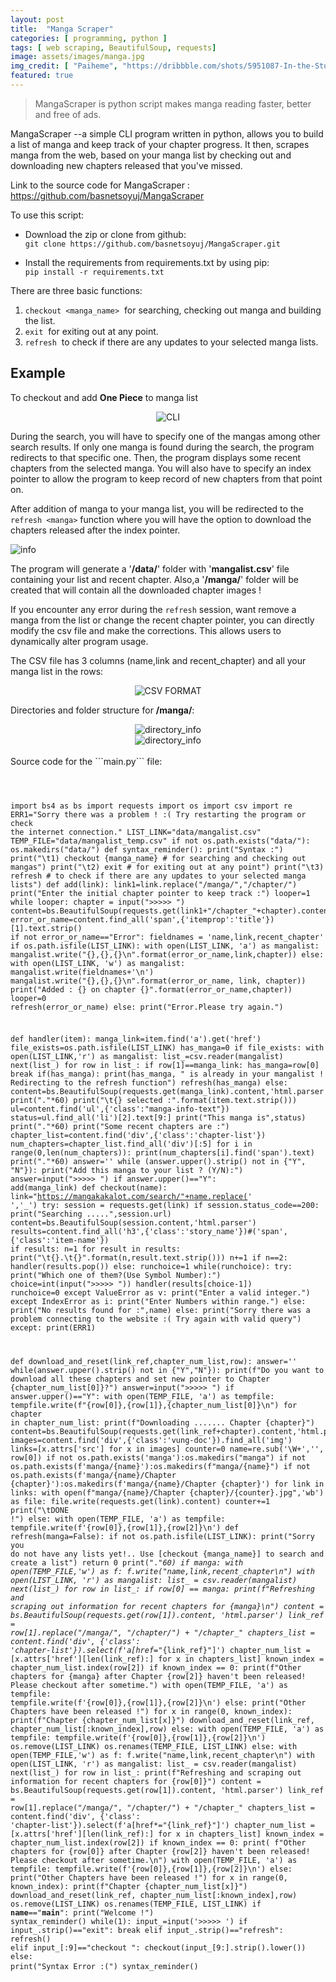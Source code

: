 ```yaml
---
layout: post
title:  "Manga Scraper"
categories: [ programming, python ]
tags: [ web scraping, BeautifulSoup, requests]
image: assets/images/manga.jpg
img_credit: [ "Paiheme", "https://dribbble.com/shots/5951087-In-the-Studio" ]
featured: true
---
```

> MangaScraper is python script makes manga reading faster, better and free of ads.

MangaScraper --a simple CLI program written in python, allows you to build a list of manga and keep track of your chapter progress. It then, scrapes manga from the web, based on your manga list by checking out and downloading new chapters released that you've missed.

Link to the source code for MangaScraper : <a href="https://github.com/basnetsoyuj/MangaScraper">https://github.com/basnetsoyuj/MangaScraper</a>

To use this script:
* Download the zip or clone from github:<br>
```git clone https://github.com/basnetsoyuj/MangaScraper.git```

* Install the requirements from requirements.txt by using pip:<br>
```pip install -r requirements.txt```

There are three basic functions:<br>
1) ```checkout <manga_name>``` &nbsp;for searching, checking out manga and building the list.<br>
2) ```exit``` &nbsp;for exiting out at any point.<br>
3) ```refresh``` &nbsp;to check if there are any updates to your selected manga lists.<br>

## Example
To checkout and add **One Piece** to manga list

<center><img src="https://github.com/basnetsoyuj/MangaScraper/blob/master/images/MangaScraper1.PNG?raw=true" alt="CLI"/></center>


During the search, you will have to specify one of the mangas among other search results.
If only one manga is found during the search, the program redirects to that specific one.
Then, the program displays some recent chapters from the selected manga. You will also have to specify an index pointer to allow the program to keep record of new chapters from that point on.

After addition of manga to your manga list, you will be redirected to the ```refresh <manga>``` function where you will have the option to download the chapters released after the index pointer.

![info](https://github.com/basnetsoyuj/MangaScraper/blob/master/images/MangaScraper1.PNG?raw=true)

The program will generate a '**/data/**' folder with '**mangalist.csv**' file containing your list and recent chapter.
Also,a '**/manga/**' folder will be created that will contain all the downloaded chapter images !

If you encounter any error during the ```refresh``` session, want remove a manga from the list or change the recent chapter pointer, you can directly modify the csv file and make the corrections. This allows users to dynamically alter program usage.

The CSV file has 3 columns (name,link and recent_chapter) and all your manga list in the rows:<br>
<center><img src="https://github.com/basnetsoyuj/MangaScraper/blob/master/images/MangaScraper2.PNG?raw=true" alt="CSV FORMAT"/></center>


Directories and folder structure for **/manga/**:

<center><img src="https://github.com/basnetsoyuj/MangaScraper/blob/master/images/MangaScraper3.PNG?raw=true" alt="directory_info"/></center>

<center><img src="https://github.com/basnetsoyuj/MangaScraper/blob/master/images/MangaScraper4.PNG?raw=true" alt="directory_info"/></center>


<br>
Source code for the ```main.py``` file:
<pre>
	<code class="python">

import bs4 as bs
import requests
import os
import csv
import re
ERR1="Sorry there was a problem ! :( Try restarting the program or check the internet connection."
LIST_LINK="data/mangalist.csv"
TEMP_FILE="data/mangalist_temp.csv"
if not os.path.exists("data/"):
    os.makedirs("data/")
def syntax_reminder():
    print("Syntax :")
    print("\t1) checkout {manga_name} # for searching and checking out mangas")
    print("\t2) exit # for exiting out at any point")
    print("\t3) refresh # to check if there are any updates to your selected manga lists")
def add(link):
    link1=link.replace("/manga/","/chapter/")
    print("Enter the initial chapter pointer to keep track :")
    looper=1
    while looper:
        chapter = input(">>>>> ")
        content=bs.BeautifulSoup(requests.get(link1+"/chapter_"+chapter).content,'html.parser')
        error_or_name=content.find_all('span',{'itemprop':'title'})[1].text.strip()
        if not error_or_name=="Error":
            fieldnames = 'name,link,recent_chapter'
            if os.path.isfile(LIST_LINK):
                with open(LIST_LINK, 'a') as mangalist:
                    mangalist.write("{},{},{}\n".format(error_or_name,link,chapter))
            else:
                with open(LIST_LINK, 'w') as mangalist:
                    mangalist.write(fieldnames+'\n')
                    mangalist.write("{},{},{}\n".format(error_or_name, link, chapter))
            print("Added : {} on chapter {}".format(error_or_name,chapter))
            looper=0
            refresh(error_or_name)
        else:
            print("Error.Please try again.")

def handler(item):
    manga_link=item.find('a').get('href')
    file_exists=os.path.isfile(LIST_LINK)
    has_manga=0
    if file_exists:
        with open(LIST_LINK,'r') as mangalist:
            list_=csv.reader(mangalist)
            next(list_)
            for row in list_:
                if row[1]==manga_link:
                    has_manga=row[0]
                    break
    if(has_manga):
        print(has_manga, " is already in your mangalist ! Redirecting to the refresh function")
        refresh(has_manga)
    else:
        content=bs.BeautifulSoup(requests.get(manga_link).content,'html.parser')
        print("."*60)
        print("\t{} selected :".format(item.text.strip()))
        ul=content.find('ul',{'class':"manga-info-text"})
        status=ul.find_all('li')[2].text[9:]
        print("This manga is",status)
        print("."*60)
        print("Some recent chapters are :")
        chapter_list=content.find('div',{'class':'chapter-list'})
        num_chapters=chapter_list.find_all('div')[:5]
        for i in range(0,len(num_chapters)):
            print(num_chapters[i].find('span').text)
        print("."*60)
        answer=''
        while (answer.upper().strip() not in {"Y", "N"}):
            print("Add this manga to your list ? (Y/N):")
            answer=input(">>>>> ")
        if answer.upper()=="Y":
            add(manga_link)
def checkout(name):
    link="https://mangakakalot.com/search/"+name.replace(' ','_')
    try:
        session = requests.get(link)
        if session.status_code==200:
            print("Searching .....",session.url)
            content=bs.BeautifulSoup(session.content,'html.parser')
            results=content.find_all('h3',{'class':'story_name'})#('span',{'class':'item-name'})
            if results:
                n=1
                for result in results:
                    print("\t{}.\t{}".format(n,result.text.strip()))
                    n+=1
                if n==2:
                    handler(results.pop())
                else:
                    runchoice=1
                    while(runchoice):
                        try:
                            print("Which one of them?(Use Symbol Number):")
                            choice=int(input(">>>>> "))
                            handler(results[choice-1])
                            runchoice=0
                        except ValueError as v:
                            print("Enter a valid integer.")
                        except IndexError as i:
                            print("Enter Numbers within range.")
            else:
                print("No results found for :",name)
        else:
            print("Sorry there was a problem connecting to the website :( Try again with valid query")
    except:
        print(ERR1)

def download_and_reset(link_ref,chapter_num_list,row):
    answer=''
    while(answer.upper().strip() not in {"Y","N"}):
        print(f"Do you want to download all these chapters and set new pointer to Chapter {chapter_num_list[0]}?")
        answer=input(">>>>> ")
    if answer.upper()=="Y":
        with open(TEMP_FILE, 'a') as tempfile:
            tempfile.write(f"{row[0]},{row[1]},{chapter_num_list[0]}\n")
        for chapter in chapter_num_list:
            print(f"Downloading ....... Chapter {chapter}")
            content=bs.BeautifulSoup(requests.get(link_ref+chapter).content,'html.parser')
            images=content.find('div',{'class':'vung-doc'}).find_all('img')
            links=[x.attrs['src'] for x in images]
            counter=0
            name=re.sub('\W+','', row[0])
            if not os.path.exists('manga'):os.makedirs("manga")
            if not os.path.exists(f'manga/{name}'):os.makedirs(f"manga/{name}")
            if not os.path.exists(f'manga/{name}/Chapter {chapter}'):os.makedirs(f'manga/{name}/Chapter {chapter}')
            for link in links:
                with open(f"manga/{name}/Chapter {chapter}/{counter}.jpg",'wb') as file:
                    file.write(requests.get(link).content)
                counter+=1
        print("\tDONE !")
    else:
        with open(TEMP_FILE, 'a') as tempfile:
            tempfile.write(f'{row[0]},{row[1]},{row[2]}\n')
def refresh(manga=False):
    if not os.path.isfile(LIST_LINK):
        print("Sorry you do not have any lists yet!.. Use [checkout {manga_name}] to search and create a list")
        return 0
    print("."*60)
    if manga:
        with open(TEMP_FILE,'w') as f:
            f.write("name,link,recent_chapter\n")
        with open(LIST_LINK, 'r') as mangalist:
            list_ = csv.reader(mangalist)
            next(list_)
            for row in list_:
                if row[0] == manga:
                    print(f"Refreshing and scraping out information for recent chapters for {manga}\n")
                    content = bs.BeautifulSoup(requests.get(row[1]).content, 'html.parser')
                    link_ref = row[1].replace("/manga/", "/chapter/") + "/chapter_"
                    chapters_list = content.find('div', {'class': 'chapter-list'}).select(f'a[href*="{link_ref}"]')
                    chapter_num_list = [x.attrs['href'][len(link_ref):] for x in chapters_list]
                    known_index = chapter_num_list.index(row[2])
                    if known_index == 0:
                        print(f"Other chapters for {manga} after Chapter {row[2]} haven't been released! Please checkout after sometime.")
                        with open(TEMP_FILE, 'a') as tempfile:
                            tempfile.write(f'{row[0]},{row[1]},{row[2]}\n')
                    else:
                        print("Other Chapters have been released !")
                        for x in range(0, known_index):
                            print(f"Chapter {chapter_num_list[x]}")
                        download_and_reset(link_ref, chapter_num_list[:known_index],row)
                else:
                    with open(TEMP_FILE, 'a') as tempfile:
                        tempfile.write(f'{row[0]},{row[1]},{row[2]}\n')
        os.remove(LIST_LINK)
        os.renames(TEMP_FILE, LIST_LINK)
    else:
        with open(TEMP_FILE,'w') as f:
            f.write("name,link,recent_chapter\n")
        with open(LIST_LINK, 'r') as mangalist:
            list_ = csv.reader(mangalist)
            next(list_)
            for row in list_:
                print(f"Refreshing and scraping out information for recent chapters for {row[0]}")
                content = bs.BeautifulSoup(requests.get(row[1]).content, 'html.parser')
                link_ref = row[1].replace("/manga/", "/chapter/") + "/chapter_"
                chapters_list = content.find('div', {'class': 'chapter-list'}).select(f'a[href*="{link_ref}"]')
                chapter_num_list = [x.attrs['href'][len(link_ref):] for x in chapters_list]
                known_index = chapter_num_list.index(row[2])
                if known_index == 0:
                    print(
                        f"Other chapters for {row[0]} after Chapter {row[2]} haven't been released! Please checkout after sometime.\n")
                    with open(TEMP_FILE, 'a') as tempfile:
                        tempfile.write(f'{row[0]},{row[1]},{row[2]}\n')
                else:
                    print("Other Chapters have been released !")
                    for x in range(0, known_index):
                        print(f"Chapter {chapter_num_list[x]}")
                    download_and_reset(link_ref, chapter_num_list[:known_index],row)
        os.remove(LIST_LINK)
        os.renames(TEMP_FILE, LIST_LINK)
if __name__=="__main__":
    print("Welcome !")
    syntax_reminder()
    while(1):
        input_=input('>>>>> ')
        if input_.strip()=="exit":
            break
        elif input_.strip()=="refresh":
            refresh()
        elif input_[:9]=="checkout ":
            checkout(input_[9:].strip().lower())
        else:
            print("Syntax Error :(")
            syntax_reminder()
</code>
</pre>
<script>
	if(window.location.href.includes('?darkmode')){
		document.write('<link rel="stylesheet" href="{{site.baseurl}}/assets/css/railscasts.css">');}
	else{
		document.write('<link rel="stylesheet" href="{{site.baseurl}}/assets/css/github.css">');
	}
</script>
<script src="{{site.baseurl}}/assets/js/highlight.pack.js"></script>
<script>hljs.initHighlightingOnLoad();</script>